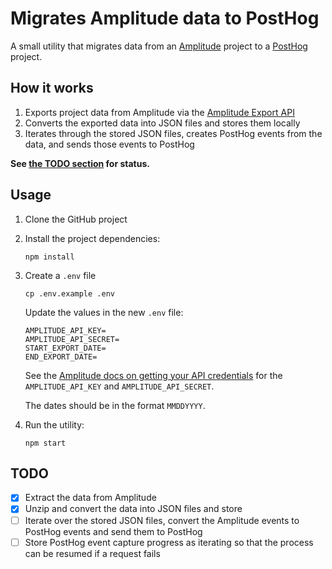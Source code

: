 # Migrates Amplitude data to PostHog

A small utility that migrates data from an [Amplitude](https://amplitude.com) project to a [PostHog](https://posthog.com) project.

## How it works

1. Exports project data from Amplitude via the [Amplitude Export API](https://www.docs.developers.amplitude.com/analytics/apis/export-api/)
2. Converts the exported data into JSON files and stores them locally
3. Iterates through the stored JSON files, creates PostHog events from the data, and sends those events to PostHog

**See [the TODO section](#todo) for status.**

## Usage

1. Clone the GitHub project
2. Install the project dependencies:

   ```shell
   npm install
   ```
3. Create a `.env` file
   
   ```shell
   cp .env.example .env
   ```

   Update the values in the new `.env` file:

   ```shell
   AMPLITUDE_API_KEY=
   AMPLITUDE_API_SECRET=
   START_EXPORT_DATE=
   END_EXPORT_DATE=
   ```

   See the [Amplitude docs on getting your API credentials](https://www.docs.developers.amplitude.com/analytics/find-api-credentials/) for the `AMPLITUDE_API_KEY` and `AMPLITUDE_API_SECRET`. 
   
   The dates should be in the format `MMDDYYYY`.
4. Run the utility:

   ```shell
   npm start
   ```

## TODO

- [x] Extract the data from Amplitude
- [x] Unzip and convert the data into JSON files and store
- [ ] Iterate over the stored JSON files, convert the Amplitude events to PostHog events and send them to PostHog
- [ ] Store PostHog event capture progress as iterating so that the process can be resumed if a request fails